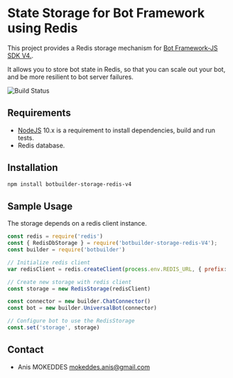 # State Storage for Bot Framework using Redis

This project provides a Redis storage mechanism for [Bot Framework-JS SDK V4.](https://github.com/Microsoft/botbuilder-js).

It allows you to store bot state in Redis, so that you can scale out your bot, and be more resilient to bot server failures.

![Build Status](https://dev.azure.com/BotBuilderPackages/mongoDBStorage/_apis/build/status/Pull%20Request%20Build?branchName=master)

## Requirements

- [NodeJS](https://nodejs.org/en/) 10.x is a requirement to install dependencies, build and run tests.
- Redis database.

## Installation

```bash
npm install botbuilder-storage-redis-v4
```

## Sample Usage

The storage depends on a redis client instance.

```JavaScript
const redis = require('redis')
const { RedisDbStorage } = require('botbuilder-storage-redis-V4');
const builder = require('botbuilder')

// Initialize redis client
var redisClient = redis.createClient(process.env.REDIS_URL, { prefix: 'bot-storage:' });

// Create new storage with redis client
const storage = new RedisStorage(redisClient)

const connector = new builder.ChatConnector()
const bot = new builder.UniversalBot(connector)

// Configure bot to use the RedisStorage
const.set('storage', storage)
```

## Contact

- Anis MOKEDDES <mokeddes.anis@gmail.com>
